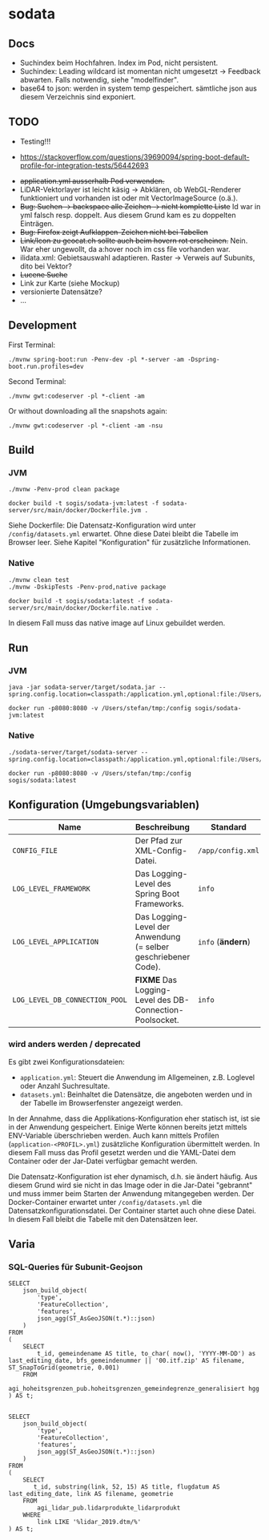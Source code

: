 # sodata


## Docs
- Suchindex beim Hochfahren. Index im Pod, nicht persistent.
- Suchindex: Leading wildcard ist momentan nicht umgesetzt -> Feedback abwarten. Falls notwendig, siehe "modelfinder".
- base64 to json: werden in system temp gespeichert. sämtliche json aus diesem Verzeichnis sind exponiert.

## TODO
- Testing!!!
 * https://stackoverflow.com/questions/39690094/spring-boot-default-profile-for-integration-tests/56442693
- ~~application.yml ausserhalb Pod verwenden.~~
- LiDAR-Vektorlayer ist leicht käsig -> Abklären, ob WebGL-Renderer funktioniert und vorhanden ist oder mit VectorImageSource (o.ä.).
- ~~Bug: Suchen -> backspace alle Zeichen -> nicht komplette Liste~~ Id war in yml falsch resp. doppelt. Aus diesem Grund kam es zu doppelten Einträgen.
- ~~Bug: Firefox zeigt Aufklappen-Zeichen nicht bei Tabellen~~
- ~~Link/Icon zu geocat.ch sollte auch beim hovern rot erscheinen.~~ Nein. War eher ungewollt, da a:hover noch im css file vorhanden war.
- ilidata.xml: Gebietsauswahl adaptieren. Raster -> Verweis auf Subunits, dito bei Vektor?
- ~~Lucene Suche~~
- Link zur Karte (siehe Mockup)
- versionierte Datensätze?
- ...

## Development

First Terminal:
```
./mvnw spring-boot:run -Penv-dev -pl *-server -am -Dspring-boot.run.profiles=dev
```

Second Terminal:
```
./mvnw gwt:codeserver -pl *-client -am
```

Or without downloading all the snapshots again:
```
./mvnw gwt:codeserver -pl *-client -am -nsu 
```

## Build

### JVM
```
./mvnw -Penv-prod clean package
```

```
docker build -t sogis/sodata-jvm:latest -f sodata-server/src/main/docker/Dockerfile.jvm .
```

Siehe Dockerfile: Die Datensatz-Konfiguration wird unter `/config/datasets.yml` erwartet. Ohne diese Datei bleibt die Tabelle im Browser leer. Siehe Kapitel "Konfiguration" für zusätzliche Informationen.

### Native
```
./mvnw clean test
./mvnw -DskipTests -Penv-prod,native package
```

```
docker build -t sogis/sodata:latest -f sodata-server/src/main/docker/Dockerfile.native .
```

In diesem Fall muss das native image auf Linux gebuildet werden.


## Run

### JVM
```
java -jar sodata-server/target/sodata.jar --spring.config.location=classpath:/application.yml,optional:file:/Users/stefan/tmp/datasets.yml
```

```
docker run -p8080:8080 -v /Users/stefan/tmp:/config sogis/sodata-jvm:latest
```

### Native
```
./sodata-server/target/sodata-server --spring.config.location=classpath:/application.yml,optional:file:/Users/stefan/tmp/datasets.yml
```

```
docker run -p8080:8080 -v /Users/stefan/tmp:/config sogis/sodata:latest
```

## Konfiguration (Umgebungsvariablen)

| Name | Beschreibung | Standard |
|-----|-----|-----|
| `CONFIG_FILE` | Der Pfad zur XML-Config-Datei. | `/app/config.xml` |
| `LOG_LEVEL_FRAMEWORK` | Das Logging-Level des Spring Boot Frameworks. | `info` |
| `LOG_LEVEL_APPLICATION` | Das Logging-Level der Anwendung (= selber geschriebener Code). | `info` (**ändern**)|
| `LOG_LEVEL_DB_CONNECTION_POOL` | **FIXME** Das Logging-Level des DB-Connection-Poolsocket. | `info` |



### wird anders werden / deprecated
Es gibt zwei Konfigurationsdateien: 

- `application.yml`: Steuert die Anwendung im Allgemeinen, z.B. Loglevel oder Anzahl Suchresultate.
- `datasets.yml`: Beinhaltet die Datensätze, die angeboten werden und in der Tabelle im Browserfenster angezeigt werden. 

In der Annahme, dass die Applikations-Konfiguration eher statisch ist, ist sie in der Anwendung gespeichert. Einige Werte können bereits jetzt mittels ENV-Variable überschrieben werden. Auch kann mittels Profilen (`application-<PROFIL>.yml`) zusätzliche Konfiguration übermittelt werden. In diesem Fall muss das Profil gesetzt werden und die YAML-Datei dem Container oder der Jar-Datei verfügbar gemacht werden.

Die Datensatz-Konfiguration ist eher dynamisch, d.h. sie ändert häufig. Aus diesem Grund wird sie nicht in das Image oder in die Jar-Datei "gebrannt" und muss immer beim Starten der Anwendung mitangegeben werden. Der Docker-Container erwartet unter `/config/datasets.yml` die Datensatzkonfigurationsdatei. Der Container startet auch ohne diese Datei. In diesem Fall bleibt die Tabelle mit den Datensätzen leer.

## Varia

### SQL-Queries für Subunit-Geojson

```
SELECT 
    json_build_object(
        'type',
        'FeatureCollection',
        'features',
        json_agg(ST_AsGeoJSON(t.*)::json)
    ) 
FROM 
(
    SELECT 
        t_id, gemeindename AS title, to_char( now(), 'YYYY-MM-DD') as last_editing_date, bfs_gemeindenummer || '00.itf.zip' AS filename, ST_SnapToGrid(geometrie, 0.001)
    FROM 
        agi_hoheitsgrenzen_pub.hoheitsgrenzen_gemeindegrenze_generalisiert hgg 
) AS t;


SELECT 
    json_build_object(
        'type',
        'FeatureCollection',
        'features',
        json_agg(ST_AsGeoJSON(t.*)::json)
    ) 
FROM 
(
    SELECT 
       t_id, substring(link, 52, 15) AS title, flugdatum AS last_editing_date, link AS filename, geometrie 
    FROM 
        agi_lidar_pub.lidarprodukte_lidarprodukt 
    WHERE 
        link LIKE '%lidar_2019.dtm/%'
) AS t;
```